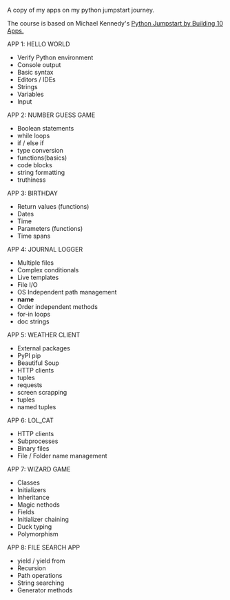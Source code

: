 A copy of my apps on my python jumpstart journey.

The course is based on Michael Kennedy's [Python Jumpstart by Building 10 Apps.](https://training.talkpython.fm/courses/details/python-language-jumpstart-building-10-apps)

APP 1: HELLO WORLD
- Verify Python environment 
- Console output
- Basic syntax 
- Editors / IDEs
- Strings
- Variables 
- Input

APP 2: NUMBER GUESS GAME
- Boolean statements
- while loops 
- if / else if
- type conversion
- functions(basics)
- code blocks
- string formatting
- truthiness

APP 3: BIRTHDAY
- Return values (functions)
- Dates 
- Time
- Parameters (functions)
- Time spans

APP 4: JOURNAL LOGGER
- Multiple files 
- Complex conditionals
- Live templates
- File I/O
- OS Independent path management
- __name__
- Order independent methods
- for-in loops
- doc strings

APP 5: WEATHER CLIENT
- External packages
- PyPI pip
- Beautiful Soup
- HTTP clients
- tuples
- requests
- screen scrapping
- tuples
- named tuples

APP 6: LOL_CAT
- HTTP clients
- Subprocesses
- Binary files
- File / Folder name management

APP 7: WIZARD GAME
- Classes 
- Initializers
- Inheritance
- Magic nethods
- Fields
- Initializer chaining
- Duck typing
- Polymorphism

APP 8: FILE SEARCH APP
- yield / yield from
- Recursion
- Path operations
- String searching
- Generator methods
